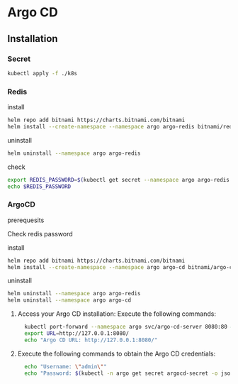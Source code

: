 # Argo CD

## Installation

### Secret

```bash
kubectl apply -f ./k8s
```

### Redis

install

```bash
helm repo add bitnami https://charts.bitnami.com/bitnami
helm install --create-namespace --namespace argo argo-redis bitnami/redis -f redis-values.yaml
```

uninstall

```bash
helm uninstall --namespace argo argo-redis
```

check

```bash
export REDIS_PASSWORD=$(kubectl get secret --namespace argo argo-redis -o jsonpath="{.data.redis-password}" | base64 --decode)
echo $REDIS_PASSWORD
```

### ArgoCD

prerequesits

Check redis password

install

```bash
helm repo add bitnami https://charts.bitnami.com/bitnami
helm install --create-namespace --namespace argo argo-cd bitnami/argo-cd  -f values.yaml
```

uninstall

```bash
helm uninstall --namespace argo argo-redis
helm uninstall --namespace argo argo-cd
```

1. Access your Argo CD installation:
  Execute the following commands:

    ```bash
      kubectl port-forward --namespace argo svc/argo-cd-server 8080:80 &
      export URL=http://127.0.0.1:8080/
      echo "Argo CD URL: http://127.0.0.1:8080/"
    ```

1. Execute the following commands to obtain the Argo CD credentials:

   ```bash
     echo "Username: \"admin\""
     echo "Password: $(kubectl -n argo get secret argocd-secret -o jsonpath="{.data.clearPassword}" | base64 -d)"
   ```
